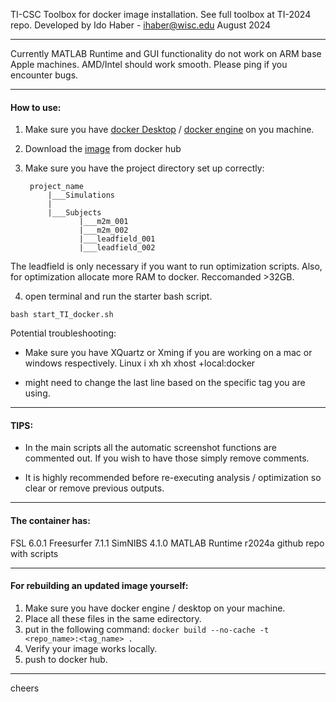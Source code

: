 
TI-CSC Toolbox for docker image installation. See full toolbox at TI-2024 repo.
Developed by Ido Haber - ihaber@wisc.edu
August 2024

---

Currently MATLAB Runtime and GUI functionality do not work on ARM base Apple machines. AMD/Intel should work smooth. Please ping if you encounter bugs.

---

#### How to use:

1. Make sure you have [docker Desktop](https://www.docker.com/products/docker-desktop/) / [docker engine](https://docs.docker.com/engine/install/) on you machine.
2. Download the [image](https://hub.docker.com/r/idossha/ti-package) from docker hub
3. Make sure you have the project directory set up correctly:

        project_name 
            |___Simulations
            |
            |___Subjects
                   |___m2m_001
                   |___m2m_002
                   |___leadfield_001
                   |___leadfield_002


The leadfield is only necessary if you want to run optimization scripts.
Also, for optimization allocate more RAM to docker. Reccomanded >32GB.


4. open terminal and run the starter bash script.

`bash start_TI_docker.sh`


Potential troubleshooting:

* Make sure you have XQuartz or Xming if you are working on a mac or windows respectively. Linux i xh xh xhost +local:docker

* might need to change the last line based on the specific tag you are using.

---

#### TIPS:

* In the main scripts all the automatic screenshot functions are commented out. If you wish to have those simply remove comments.

* It is highly recommended before re-executing analysis / optimization so clear or remove previous outputs. 


---

#### The container has:
FSL 6.0.1
Freesurfer 7.1.1
SimNIBS 4.1.0
MATLAB Runtime r2024a
github repo with scripts

---

#### For rebuilding an updated image yourself:

1. Make sure you have docker engine / desktop on your machine.
2. Place all these files in the same edirectory.
3. put in the following command: `docker build --no-cache -t <repo_name>:<tag_name> .` 
4. Verify your image works locally.
5. push to docker hub.

---


cheers







